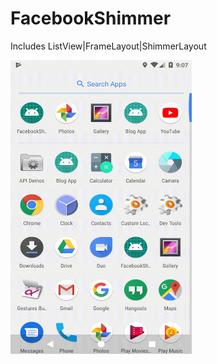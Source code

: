 # FacebookShimmer
Includes ListView|FrameLayout|ShimmerLayout
<div>
<img src="https://github.com/RajeshAatrayan/FacebookShimmer/blob/master/FacebookShimmer.gif" height="470" width="290"/>
</div>
